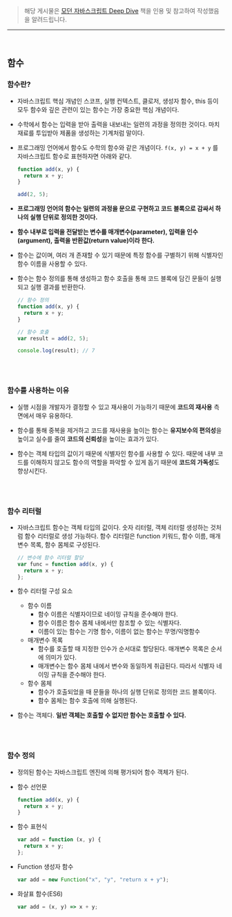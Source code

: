 > 해당 게시물은 [모던 자바스크립트 Deep Dive](https://wikibook.co.kr/mjs/) 책을 인용 및 참고하여 작성했음을 알려드립니다.

---

<br>

## 함수

### 함수란?

- 자바스크립트 핵심 개념인 스코프, 실행 컨텍스트, 클로저, 생성자 함수, this 등이 모두 함수와 깊은 관련이 있는 함수는 가장 중요한 핵심 개념이다.

- 수학에서 함수는 입력을 받아 출력을 내보내는 일련의 과정을 정의한 것이다. 마치 재료를 투입받아 제품을 생성하는 기계처럼 말이다.

- 프로그래밍 언어에서 함수도 수학의 함수와 같은 개념이다.
  `f(x, y) = x + y` 를 자바스크립트 함수로 표현하자면 아래와 같다.

  ```js
  function add(x, y) {
    return x + y;
  }

  add(2, 5);
  ```

- **프로그래밍 언어의 함수는 일련의 과정을 문으로 구현하고 코드 블록으로 감싸서 하나의 실행 단위로 정의한 것이다.**

- **함수 내부로 입력을 전달받는 변수를 매개변수(parameter), 입력을 인수(argument), 출력을 반환값(return value)이라 한다.**

- 함수는 값이며, 여러 개 존재할 수 있기 때문에 특정 함수를 구별하기 위해 식별자인 함수 이름을 사용할 수 있다.

- 함수는 함수 정의를 통해 생성하고 함수 호출을 통해 코드 블록에 담긴 문들이 실행되고 실행 결과를 반환한다.

  ```js
  // 함수 정의
  function add(x, y) {
    return x + y;
  }

  // 함수 호출
  var result = add(2, 5);

  console.log(result); // 7
  ```

<br><br>

### 함수를 사용하는 이유

- 실행 시점을 개발자가 결정할 수 있고 재사용이 가능하기 때문에 **코드의 재사용** 측면에서 매우 유용하다.

- 함수를 통해 중복을 제거하고 코드를 재사용을 높이는 함수는 **유지보수의 편의성**을 높이고 실수를 줄여 **코드의 신뢰성**을 높이는 효과가 있다.

- 함수는 객체 타입의 값이기 때문에 식별자인 함수를 사용할 수 있다. 때문에 내부 코드를 이해하지 않고도 함수의 역할을 파악할 수 있게 돕기 때문에 **코드의 가독성**도 향상시킨다.

<br><br>

### 함수 리터럴

- 자바스크립트 함수는 객체 타입의 값이다. 숫자 리터럴, 객체 리터럴 생성하는 것처럼 함수 리터럴로 생성 가능하다. 함수 리터럴은 function 키워드, 함수 이름, 매개 변수 목록, 함수 몸체로 구성된다.

  ```js
  // 변수에 함수 리터럴 할당
  var func = function add(x, y) {
    return x + y;
  };
  ```

- 함수 리터럴 구성 요소
  - 함수 이름
    - 함수 이름은 식별자이므로 네이밍 규칙을 준수해야 한다.
    - 함수 이름은 함수 몸체 내에서만 참조할 수 있는 식별자다.
    - 이름이 있는 함수는 기명 함수, 이름이 없는 함수는 무명/익명함수
  - 매개변수 목록
    - 함수를 호출할 때 지정한 인수가 순서대로 할당된다. 매개변수 목록은 순서에 의미가 있다.
    - 매개변수는 함수 몸체 내에서 변수와 동일하게 취급된다. 따라서 식별자 네이밍 규칙을 준수해야 한다.
  - 함수 몸체
    - 함수가 호출되었을 때 문들을 하나의 실행 단위로 정의한 코드 블록이다.
    - 함수 몸체는 함수 호출에 의해 실행된다.
- 함수는 객체다. **일반 객체는 호출할 수 없지만 함수는 호출할 수 있다.**

<br><br>

### 함수 정의

- 정의된 함수는 자바스크립트 엔진에 의해 평가되어 함수 객체가 된다.

- 함수 선언문

  ```js
  function add(x, y) {
    return x + y;
  }
  ```

- 함수 표현식

  ```js
  var add = function (x, y) {
    return x + y;
  };
  ```

- Function 생성자 함수

  ```js
  var add = new Function("x", "y", "return x + y");
  ```

- 화살표 함수(ES6)
  ```js
  var add = (x, y) => x + y;
  ```
